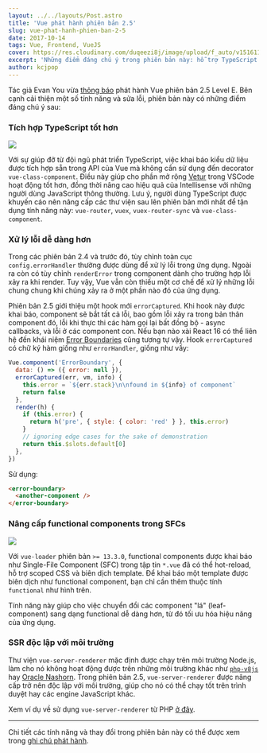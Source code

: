 ```yaml
---
layout: ../../layouts/Post.astro
title: 'Vue phát hành phiên bản 2.5'
slug: vue-phat-hanh-phien-ban-2-5
date: 2017-10-14
tags: Vue, Frontend, VueJS
cover: https://res.cloudinary.com/duqeezi8j/image/upload/f_auto/v1516116654/BWDA0if_cdo4ib.jpg
excerpt: 'Những điểm đáng chú ý trong phiên bản này: hỗ trợ TypeScript tốt hơn, cải thiện tính năng bắt lỗi, nâng cao hỗ trợ cho functional componets trong các SFCs và hệ thống render phía server (SSR) trở nên độc lập với môi trường.'
author: kcjpop
---
```


Tác giả Evan You vừa [thông báo](https://medium.com/the-vue-point/vue-2-5-released-14bd65bf030b) phát hành Vue phiên bản 2.5 Level E. Bên cạnh cải thiện một số tính năng và sửa lỗi, phiên bản này có những điểm đáng chú ý sau:

### Tích hợp TypeScript tốt hơn

![](https://res.cloudinary.com/duqeezi8j/image/upload/f_auto/v1508054254/1_vB-z-t961mJnd4a6re02Iw_c9lbd9.jpg)

Với sự giúp đỡ từ đội ngũ phát triển TypeScript, việc khai báo kiểu dữ liệu được tích hợp sẵn trong API của Vue mà không cần sử dụng đến decorator `vue-class-component`. Điều này giúp cho phần mở rộng [Vetur](https://marketplace.visualstudio.com/items?itemName=octref.vetur) trong VSCode hoạt động tốt hơn, đồng thời nâng cao hiệu quả của Intellisense với những người dùng JavaScript thông thường. Lưu ý, người dùng TypeScript được khuyến cáo nên nâng cấp các thư viện sau lên phiên bản mới nhất để tận dụng tính năng này: `vue-router`, `vuex`, `vuex-router-sync` và `vue-class-component`.

### Xử lý lỗi dễ dàng hơn

Trong các phiên bản 2.4 và trước đó, tùy chỉnh toàn cục `config.errorHandler` thường được dùng để xử lý lỗi trong ứng dụng. Ngoài ra còn có tùy chỉnh `renderError` trong component dành cho trường hợp lỗi xảy ra khi render. Tuy vậy, Vue vẫn còn thiếu một cơ chế để xử lý những lỗi chung chung khi chúng xảy ra ở một phần nào đó của ứng dụng.

Phiên bản 2.5 giới thiệu một hook mới `errorCaptured`. Khi hook này được khai báo, component sẽ bắt tất cả lỗi, bao gồm lỗi xảy ra trong bản thân component đó, lỗi khi thực thi các hàm gọi lại bất đồng bộ - async callbacks, và lỗi ở các component con. Nếu bạn nào xài React 16 có thể liên hệ đến khái niệm [Error Boundaries](https://reactjs.org/blog/2017/07/26/error-handling-in-react-16.html#introducing-error-boundaries) cũng tương tự vậy. Hook `errorCaptured` có chữ ký hàm giống như `errorHandler`, giống như vầy:

```javascript
Vue.component('ErrorBoundary', {
  data: () => ({ error: null }),
  errorCaptured(err, vm, info) {
    this.error = `${err.stack}\n\nfound in ${info} of component`
    return false
  },
  render(h) {
    if (this.error) {
      return h('pre', { style: { color: 'red' } }, this.error)
    }
    // ignoring edge cases for the sake of demonstration
    return this.$slots.default[0]
  },
})
```

Sử dụng:

```html
<error-boundary>
  <another-component />
</error-boundary>
```

### Nâng cấp functional components trong SFCs

![](https://res.cloudinary.com/duqeezi8j/image/upload/f_auto/v1508055411/1_jg9qGPkPadGBEa-KUPrMpA_lyz7c6.jpg)

Với `vue-loader` phiên bản `>= 13.3.0`, functional components được khai báo như Single-File Component (SFC) trong tập tin `*.vue` đã có thể hot-reload, hỗ trợ scoped CSS và biên dịch template. Để khai báo một template được biên dịch như functional component, bạn chỉ cần thêm thuộc tính `functional` như hình trên.

Tính năng này giúp cho việc chuyển đổi các component "lá" (leaf-component) sang dạng functional dễ dàng hơn, từ đó tối ưu hóa hiệu năng của ứng dụng.

### SSR độc lập với môi trường

Thư viện `vue-server-renderer` mặc định được chạy trên môi trường Node.js, làm cho nó không hoạt động được trên những môi trường khác như [`php-v8js`](https://github.com/phpv8/v8js) hay [Oracle Nashorn](http://www.oracle.com/technetwork/articles/java/jf14-nashorn-2126515.html). Trong phiên bản 2.5, `vue-server-renderer` được nâng cấp trở nên độc lập với môi trường, giúp cho nó có thể chạy tốt trên trình duyệt hay các engine JavaScript khác.

Xem ví dụ về sử dụng `vue-server-renderer` từ PHP [ở đây](https://gist.github.com/yyx990803/9bdff05e5468a60ced06c29c39114c6b#environment-agnostic-ssr).

<hr/>

Chi tiết các tính năng và thay đổi trong phiên bản này có thể được xem trong [ghi chú phát hành](https://github.com/vuejs/vue/releases/tag/v2.5.0).
